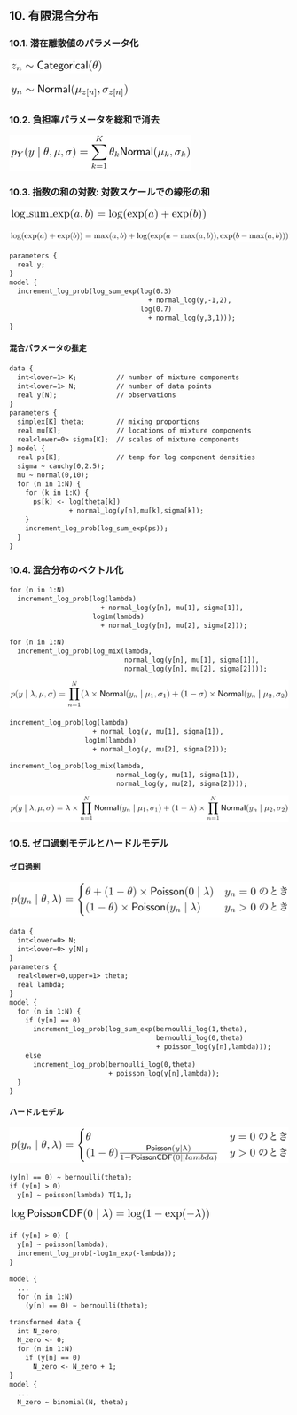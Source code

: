 ## 10. 有限混合分布

### 10.1. 潜在離散値のパラメータ化

![$$z_{n} \sim \mathsf{Categorical}(\theta)$$](fig/fig01.png)


![$$y_{n} \sim \mathsf{Normal}(\mu_{z[n]},\sigma_{z[n]})$$](fig/fig02.png)

### 10.2. 負担率パラメータを総和で消去

![$$p_{Y}(y \mid \theta,\mu,\sigma) = \sum_{k=1}^{K}\theta_{k}\mathsf{Normal}(\mu_{k},\sigma_{k})$$](fig/fig03.png)



### 10.3. 指数の和の対数: 対数スケールでの線形の和

![$$\mathrm{log\_sum\_exp}(a,b) = \log(\exp(a)+\exp(b))$$](fig/fig04.png)

![$$\log(\exp(a)+\exp(b))=\mathrm{max}(a,b)+\log(\exp(a - \mathrm{max}(a,b)), \exp(b - \mathrm{max}(a,b)))$$](fig/fig05.png)


```
parameters {
  real y;
}
model {
  increment_log_prob(log_sum_exp(log(0.3)
                                   + normal_log(y,-1,2),
                                 log(0.7)
                                   + normal_log(y,3,1)));
}
```

#### 混合パラメータの推定


```
data {
  int<lower=1> K;          // number of mixture components
  int<lower=1> N;          // number of data points
  real y[N];               // observations
}
parameters {
  simplex[K] theta;        // mixing proportions
  real mu[K];              // locations of mixture components
  real<lower=0> sigma[K];  // scales of mixture components
} model {
  real ps[K];              // temp for log component densities
  sigma ~ cauchy(0,2.5);
  mu ~ normal(0,10);
  for (n in 1:N) {
    for (k in 1:K) {
      ps[k] <- log(theta[k])
               + normal_log(y[n],mu[k],sigma[k]);
    }
    increment_log_prob(log_sum_exp(ps));
  }
}
```


### 10.4. 混合分布のベクトル化


```
for (n in 1:N)
  increment_log_prob(log(lambda)
                       + normal_log(y[n], mu[1], sigma[1]),
                     log1m(lambda)
                       + normal_log(y[n], mu[2], sigma[2]));
```


```
for (n in 1:N)
  increment_log_prob(log_mix(lambda,
                             normal_log(y[n], mu[1], sigma[1]),
                             normal_log(y[n], mu[2], sigma[2])));
```

![$$p(y \mid \lambda,\mu,\sigma)=\prod_{n=1}^{N}(\lambda\times\mathsf{Normal}(y_{n}\mid\mu_{1},\sigma_{1})+(1-\sigma)\times\mathsf{Normal}(y_{n}\mid\mu_{2},\sigma_{2})$$](fig/fig06.png)



```
increment_log_prob(log(lambda)
                     + normal_log(y, mu[1], sigma[1]),
                   log1m(lambda)
                     + normal_log(y, mu[2], sigma[2]));
```


```
increment_log_prob(log_mix(lambda,
                           normal_log(y, mu[1], sigma[1]),
                           normal_log(y, mu[2], sigma[2])));
```

![$$p(y\mid\lambda,\mu,\sigma)=\lambda\times\prod_{n=1}^{N}\mathsf{Normal}(y_{n}\mid\mu_{1},\sigma_{1})+(1-\lambda)\times\prod_{n=1}^{N}\mathsf{Normal}(y_{n}\mid\mu_{2},\sigma_{2})$$](fig/fig07.png)


### 10.5. ゼロ過剰モデルとハードルモデル


#### ゼロ過剰

![$$  p(y_{n}\mid\theta,\lambda)=\begin{cases}\theta+(1-\theta)\times\mathsf{Poisson}(0\mid\lamda) & y_{n}=0のとき \\(1-\theta)\times\mathsf{Poisson}(y_{n}\mid\lambda)   & y_{n} > 0のとき\end{cases}$$](fig/fig08.png)


```
data {
  int<lower=0> N;
  int<lower=0> y[N];
}
parameters {
  real<lower=0,upper=1> theta;
  real lambda;
}
model {
  for (n in 1:N) {
    if (y[n] == 0)
      increment_log_prob(log_sum_exp(bernoulli_log(1,theta),
                                     bernoulli_log(0,theta)
                                     + poisson_log(y[n],lambda)));
    else
      increment_log_prob(bernoulli_log(0,theta)
                         + poisson_log(y[n],lambda));
  }
}
```


#### ハードルモデル


![$$  p(y_{n}\mid\theta,\lambda)=\begin{cases}\theta & y=0のとき \\(1-\theta)\frac{\mathsf{Poisson}(y\mid\lambda)}{1-\mathsf{PoissonCDF}(0\mid|lambda)} & y > 0のとき\end{cases}$$](fig/fig09.png)


```
(y[n] == 0) ~ bernoulli(theta);
if (y[n] > 0)
  y[n] ~ poisson(lambda) T[1,];
```

![$$\log\mathsf{PoissonCDF}(0\mid\lambda)=\log(1-\exp(-\lambda))$$](fig/fig10.png)


```
if (y[n] > 0) {
  y[n] ~ poisson(lambda);
  increment_log_prob(-log1m_exp(-lambda));
}
```

```
model {
  ...
  for (n in 1:N)
    (y[n] == 0) ~ bernoulli(theta);
```


```
transformed data {
  int N_zero;
  N_zero <- 0;
  for (n in 1:N)
    if (y[n] == 0)
      N_zero <- N_zero + 1;
}
model {
  ...
  N_zero ~ binomial(N, theta);
```
